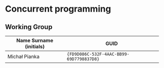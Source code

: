 # Concurrent programming

## Working Group

| Name Surname (initials) | GUID                                     |
| ----------------------- | ---------------------------------------- |
| Michał Pianka           | `{FD9D086C-532F-4AAC-BB99-69D7798837D8}` |
